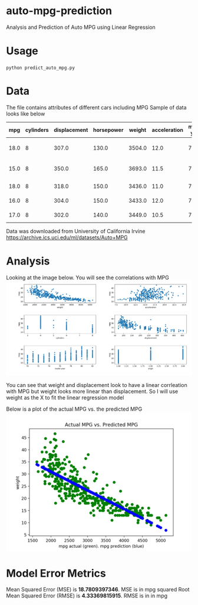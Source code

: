 # auto-mpg-prediction
Analysis and Prediction of Auto MPG using Linear Regression

# Usage
`python predict_auto_mpg.py`

# Data
The file contains attributes of different cars including MPG
Sample of data looks like below

|mpg|  cylinders|  displacement| horsepower|  weight  |acceleration|  model year| origin |car name|
|---|-----------|--------------|-----------|----------|------------|------------|--------|--------|
|18.0|          8|         307.0|      130.0|  3504.0|          12.0|          70| 1  |chevrolet chevelle malibu  |
|15.0 |         8 |        350.0 |     165.0 | 3693.0 |         11.5 |         70 |  1 |         buick skylark 320|
|18.0  |        8  |       318.0  |    150.0  |3436.0  |        11.0  |        70  | 1  |       plymouth satellite|
|16.0   |       8   |      304.0   |   150.0  |3433.0   |       12.0   |       70   |1   |           amc rebel sst|
|17.0    |      8    |     302.0    |  140.0  |3449.0    |      10.5    |      70   |1    |            ford torino|

Data was downloaded from University of California Irvine https://archive.ics.uci.edu/ml/datasets/Auto+MPG

# Analysis
Looking at the image below. You will see the correlations with MPG
![](corr.png)

You can see that weight and displacement look to have a linear corrleation with MPG but weight looks more linear than displacement.
So I will use weight as the X to fit the linear regression model

Below is a plot of the actual MPG vs. the predicted MPG
![](model.png)

# Model Error Metrics
Mean Squared Error (MSE) is **18.7809397346**. MSE is in mpg squared
Root Mean Squared Error (RMSE) is **4.33369815915**. RMSE is in in mpg